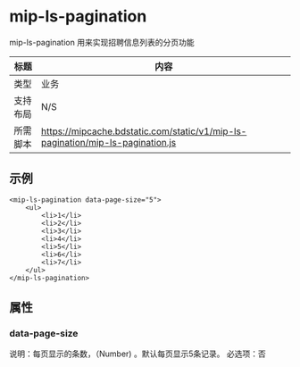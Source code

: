 # mip-ls-pagination

mip-ls-pagination 用来实现招聘信息列表的分页功能

标题|内容
----|----
类型|业务
支持布局|N/S
所需脚本|https://mipcache.bdstatic.com/static/v1/mip-ls-pagination/mip-ls-pagination.js

## 示例
```
<mip-ls-pagination data-page-size="5">
    <ul>
        <li>1</li>
        <li>2</li>
        <li>3</li>
        <li>4</li>
        <li>5</li>
        <li>6</li>
        <li>7</li>
    </ul>
</mip-ls-pagination>
```

## 属性

### data-page-size

说明：每页显示的条数，（Number) 。默认每页显示5条记录。
必选项：否
